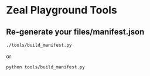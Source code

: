 # Zeal Playground Tools

## Re-generate your files/manifest.json

```sh
./tools/build_manifest.py
```

or

```sh
python tools/build_manifest.py
```
